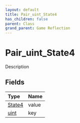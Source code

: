```yaml
---
layout: default
title: Pair_uint_State4
has_children: false
parent: Class
grand_parent: Game Reflection
---
```

# Pair_uint_State4
Description 

## Fields

| Type | Name |
|:-------------|:--------------|
| [State4](/docs/game-reflection/components/state4) | value |
| [uint](/docs/game-reflection/components/uint) | key |

